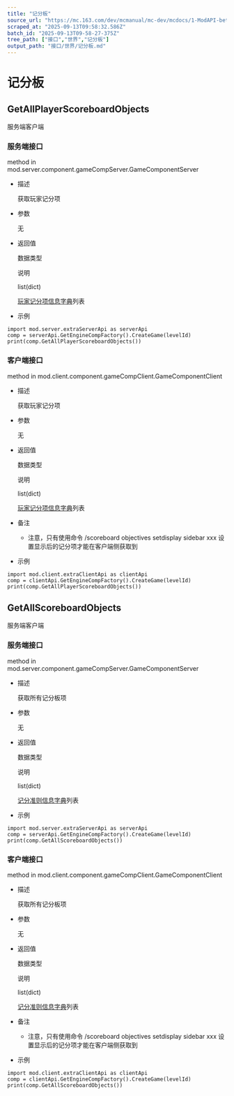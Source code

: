 ```yaml
---
title: "记分板"
source_url: "https://mc.163.com/dev/mcmanual/mc-dev/mcdocs/1-ModAPI-beta/%E6%8E%A5%E5%8F%A3/%E4%B8%96%E7%95%8C/%E8%AE%B0%E5%88%86%E6%9D%BF.html?catalog=1"
scraped_at: "2025-09-13T09:58:32.586Z"
batch_id: "2025-09-13T09-58-27-375Z"
tree_path: ["接口","世界","记分板"]
output_path: "接口/世界/记分板.md"
---
```


#  记分板

##  GetAllPlayerScoreboardObjects

服务端客户端

###  服务端接口

method in mod.server.component.gameCompServer.GameComponentServer

*   描述
    
    获取玩家记分项
    
*   参数
    
    无
    
*   返回值
    
    数据类型
    
    说明
    
    list(dict)
    
    [玩家记分项信息字典](../../../../mcguide/20-玩法开发/10-基本概念/1-我的世界基础概念.html#玩家记分项信息字典列表#玩家记分项信息字典列表)列表
    
*   示例
    

```
import mod.server.extraServerApi as serverApi
comp = serverApi.GetEngineCompFactory().CreateGame(levelId)
print(comp.GetAllPlayerScoreboardObjects())

```

###  客户端接口

method in mod.client.component.gameCompClient.GameComponentClient

*   描述
    
    获取玩家记分项
    
*   参数
    
    无
    
*   返回值
    
    数据类型
    
    说明
    
    list(dict)
    
    [玩家记分项信息字典](../../../../mcguide/20-玩法开发/10-基本概念/1-我的世界基础概念.html#玩家记分项信息字典列表#玩家记分项信息字典列表)列表
    
*   备注
    
    *   注意，只有使用命令 /scoreboard objectives setdisplay sidebar xxx 设置显示后的记分项才能在客户端侧获取到
*   示例
    

```
import mod.client.extraClientApi as clientApi
comp = clientApi.GetEngineCompFactory().CreateGame(levelId)
print(comp.GetAllPlayerScoreboardObjects())

```

##  GetAllScoreboardObjects

服务端客户端

###  服务端接口

method in mod.server.component.gameCompServer.GameComponentServer

*   描述
    
    获取所有记分板项
    
*   参数
    
    无
    
*   返回值
    
    数据类型
    
    说明
    
    list(dict)
    
    [记分准则信息字典](../../../../mcguide/20-玩法开发/10-基本概念/1-我的世界基础概念.html#记分板记分准则信息字典#记分板记分准则信息字典)列表
    
*   示例
    

```
import mod.server.extraServerApi as serverApi
comp = serverApi.GetEngineCompFactory().CreateGame(levelId)
print(comp.GetAllScoreboardObjects())

```

###  客户端接口

method in mod.client.component.gameCompClient.GameComponentClient

*   描述
    
    获取所有记分板项
    
*   参数
    
    无
    
*   返回值
    
    数据类型
    
    说明
    
    list(dict)
    
    [记分准则信息字典](../../../../mcguide/20-玩法开发/10-基本概念/1-我的世界基础概念.html#记分板记分准则信息字典#记分板记分准则信息字典)列表
    
*   备注
    
    *   注意，只有使用命令 /scoreboard objectives setdisplay sidebar xxx 设置显示后的记分项才能在客户端侧获取到
*   示例
    

```
import mod.client.extraClientApi as clientApi
comp = clientApi.GetEngineCompFactory().CreateGame(levelId)
print(comp.GetAllScoreboardObjects())

```